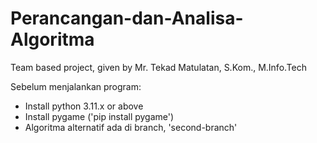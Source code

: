 # Perancangan-dan-Analisa-Algoritma
 Team based project, given by Mr. Tekad Matulatan, S.Kom., M.Info.Tech

Sebelum menjalankan program:
- Install python 3.11.x or above
- Install pygame ('pip install pygame')
- Algoritma alternatif ada di branch, 'second-branch'
